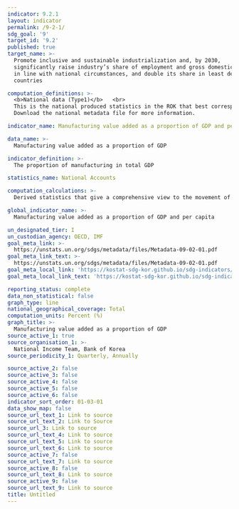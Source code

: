 ```yaml
---
indicator: 9.2.1
layout: indicator
permalink: /9-2-1/
sdg_goal: '9'
target_id: '9.2'
published: true
target_name: >-
  Promote inclusive and sustainable industrialization and, by 2030,
  significantly raise industry’s share of employment and gross domestic product,
  in line with national circumstances, and double its share in least developed
  countries

computation_definitions: >-
  <b>National data (Type1)</b>   <br>
  This is the national produced statistics in the ROK that best corresponds to the definition of UN SDGs indicators. <br>
  Download the national metadata file for more information.

indicator_name: Manufacturing value added as a proportion of GDP and per capita

data_name: >-
  Manufacturing value added as a proportion of GDP 

indicator_definition: >-
  The proportion of manufacturing in total GDP 

statistics_name: National Accounts

computation_calculations: >-
  Derived statistics that give a comprehensive view to the movement of the economy; total outputs and interim inputs are calculated based on 170 basic types of statistics (300 types including simple data) and added values are calculated by deducing interim inputs from total outputs

global_indicator_name: >-
  Manufacturing value added as a proportion of GDP and per capita

un_designated_tier: I
un_custodian_agency: OECD, IMF
goal_meta_link: >-
  https://unstats.un.org/sdgs/metadata/files/Metadata-09-02-01.pdf   
goal_meta_link_text: >-
  https://unstats.un.org/sdgs/metadata/files/Metadata-09-02-01.pdf   
goal_meta_local_link: 'https://kostat-sdg-kor.github.io/sdg-indicators/public/data/Metadata-09-02-01_ENG.pdf'
goal_meta_local_link_text: 'https://kostat-sdg-kor.github.io/sdg-indicators/public/data/Metadata-09-02-01_ENG.pdf'

reporting_status: complete
data_non_statistical: false
graph_type: line
national_geographical_coverage: Total
computation_units: Percent (%)
graph_title: >-
  Manufacturing value added as a proportion of GDP 
source_active_1: true
source_organisation_1: >-
  National Income Team, Bank of Korea 
source_periodicity_1: Quarterly, Annually 

source_active_2: false
source_active_3: false
source_active_4: false
source_active_5: false
source_active_6: false
indicator_sort_order: 01-03-01
data_show_map: false
source_url_text_1: Link to source
source_url_text_2: Link to Source
source_url_3: Link to source
source_url_text_4: Link to source
source_url_text_5: Link to source
source_url_text_6: Link to source
source_active_7: false
source_url_text_7: Link to source
source_active_8: false
source_url_text_8: Link to source
source_active_9: false
source_url_text_9: Link to source
title: Untitled
---
```

